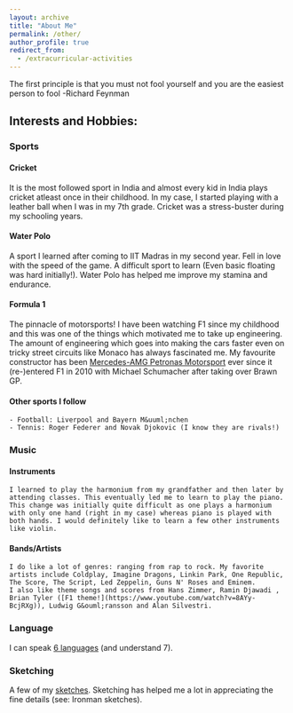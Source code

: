 ```yaml
---
layout: archive
title: "About Me"
permalink: /other/
author_profile: true
redirect_from:
  - /extracurricular-activities
---
```

The first principle is that you must not fool yourself and you are the easiest person to fool -Richard Feynman


## Interests and Hobbies:

### Sports
#### Cricket
It is the most followed sport in India and almost every kid in India plays cricket atleast once in their childhood. In my case, I started playing with a leather ball when I was in my 7th grade. Cricket was a stress-buster during my schooling years.
#### Water Polo 
A sport I learned after coming to IIT Madras in my second year. Fell in love with the speed of the game. A difficult sport to learn (Even basic floating was hard initially!). Water Polo has helped me improve my stamina and endurance.      
#### Formula 1
The pinnacle of motorsports! I have been watching F1 since my childhood and this was one of the things which motivated me to take up engineering. The amount of engineering which goes into making the cars faster even on tricky street circuits like Monaco has always fascinated me. My favourite constructor has been [Mercedes-AMG Petronas Motorsport](https://www.mercedesamgf1.com/en/) ever since it (re-)entered F1 in 2010 with Michael Schumacher after taking over Brawn GP. 
#### Other sports I follow
    - Football: Liverpool and Bayern M&uuml;nchen
    - Tennis: Roger Federer and Novak Djokovic (I know they are rivals!)

### Music 
#### Instruments
    I learned to play the harmonium from my grandfather and then later by attending classes. This eventually led me to learn to play the piano. This change was initially quite difficult as one plays a harmonium with only one hand (right in my case) whereas piano is played with both hands. I would definitely like to learn a few other instruments like violin.
#### Bands/Artists
    I do like a lot of genres: ranging from rap to rock. My favorite artists include Coldplay, Imagine Dragons, Linkin Park, One Republic, The Score, The Script, Led Zeppelin, Guns N' Roses and Eminem.
    I also like theme songs and scores from Hans Zimmer, Ramin Djawadi , Brian Tyler ([F1 theme!](https://www.youtube.com/watch?v=8AYy-BcjRXg)), Ludwig G&ouml;ransson and Alan Silvestri.
    
### Language
I can speak [6 languages](https://drive.google.com/file/d/1BLh826hWjfB9WzqxdRMtBk1tdjcRABrI/view?usp=sharing) (and understand 7).

### Sketching
A few of my [sketches](https://drive.google.com/drive/folders/10i5ru6oahtPOYvSR3Yadbabe0xIXm_x9?usp=sharing). Sketching has helped me a lot in appreciating the fine details (see: Ironman sketches).
